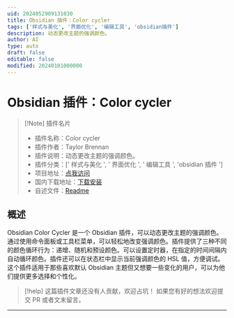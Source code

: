 ```yaml
---
uid: 2024052909131030
title: Obsidian 插件：Color cycler
tags: ['样式与美化', '界面优化', '编辑工具', 'obsidian插件']
description: 动态更改主题的强调颜色。
author: AI
type: auto
draft: false
editable: false
modified: 20240101000000
---
```


# Obsidian 插件：Color cycler

> [!Note] 插件名片
> - 插件名称：Color cycler
> - 插件作者：Taylor Brennan
> - 插件说明：动态更改主题的强调颜色。
> - 插件分类：[' 样式与美化 ', ' 界面优化 ', ' 编辑工具 ', 'obsidian 插件 ']
> - 项目地址：[点我访问](https://github.com/tjbrennan/obsidian-color-cycler)
> - 国内下载地址：[下载安装](https://pkmer.cn/products/plugin/pluginMarket/?color-cycler)
> - 自述文件：[Readme](https://ghproxy.net/https://raw.githubusercontent.com/tjbrennan/obsidian-color-cycler/main/README.md)

## 概述

Obsidian Color Cycler 是一个 Obsidian 插件，可以动态更改主题的强调颜色。通过使用命令面板或工具栏菜单，可以轻松地改变强调颜色。插件提供了三种不同的颜色循环行为：递增、随机和预设颜色。可以设置定时器，在指定的时间间隔内自动循环颜色。插件还可以在状态栏中显示当前强调颜色的 HSL 值，方便调试。这个插件适用于那些喜欢默认 Obsidian 主题但又想要一些变化的用户，可以为他们提供更多选择和个性化。

> [!help]
> 这篇插件文章还没有人贡献，欢迎占坑！
> 如果您有好的想法欢迎提交 PR 或者文末留言。

---



